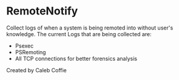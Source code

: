 RemoteNotify
============

Collect logs of when a system is being remoted into without user's knowledge. The current Logs that are being collected are:
  - Psexec
  - PSRemoting
  - All TCP connections for better forensics analysis


Created by Caleb Coffie
